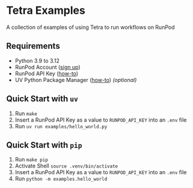 # Tetra Examples
A collection of examples of using Tetra to run workflows on RunPod

## Requirements
- Python 3.9 to 3.12
- RunPod Account ([sign up](https://www.runpod.io/console/signup))
- RunPod API Key ([how-to](https://docs.runpod.io/get-started/api-keys))
- UV Python Package Manager ([how-to](https://docs.astral.sh/uv/guides/install-python/)) *(optional)*

## Quick Start with `uv`

1. Run `make`
2. Insert a RunPod API Key as a value to `RUNPOD_API_KEY` into an `.env` file
3. Run `uv run examples/hello_world.py`

## Quick Start with `pip`

1. Run `make pip`
1. Activate Shell `source .venv/bin/activate`
1. Insert a RunPod API Key as a value to `RUNPOD_API_KEY` into an `.env` file
1. Run `python -m examples.hello_world`
